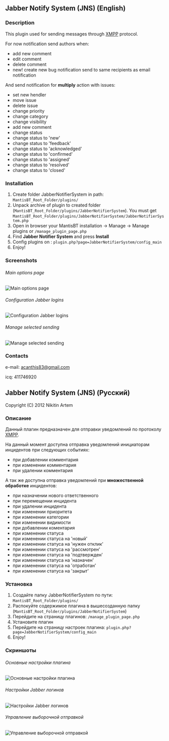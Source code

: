 ## Jabber Notify System (JNS) (English)

### Description
This plugin used for sending messages through [XMPP](http://ru.wikipedia.org/wiki/XMPP) protocol.

For now notification send authors when:

* add new comment
* edit comment
* delete comment
* new! create new bug notification send to same recipients as email notification 

And send notification for **multiply** action with issues:

* set new hendler
* move issue
* delete issue
* change priority
* change category
* change visibility
* add new comment
* change status
* change status to 'new'
* change status to 'feedback'
* change status to 'acknowledged'
* change status to 'confirmed'
* change status to 'assigned'
* change status to 'resolved'
* change status to 'closed'

### Installation
  1. Create folder JabberNotifierSystem in path: `MantisBT_Root_Folder/plugins/`
  2. Unpack archive of plugin to created folder (`MantisBT_Root_Folder/plugins/JabberNotifierSystem`). You must get `MantisBT_Root_Folder/plugins/JabberNotifierSystem/JabberNotifierSystem.php`
  3. Open in browser your MantisBT installation -> Manage -> Manage plugins or `/manage_plugin_page.php`
  4. Find **Jabber Notifier System** and press **Install**
  5. Config plugins on : `plugin.php?page=JabberNotifierSystem/config_main`
  6. Enjoy!

### Screenshots
###### Main options page
![Main options page](https://github.com/mantisbt-plugins/jabber-notify/blob/master/screenshots/screenshot-en-1.png?raw=true)

###### Configuration Jabber logins
![Configuration Jabber logins](https://github.com/mantisbt-plugins/jabber-notify/blob/master/screenshots/screenshot-en-2.png?raw=true)

###### Manage selected sending
![Manage selected sending](https://github.com/mantisbt-plugins/jabber-notify/blob/master/screenshots/screenshot-en-3.png?raw=true)

### Contacts
e-mail: acanthis83@gmail.com

icq: 411746920
###
## Jabber Notify System (JNS) (Русский)
Copyright (C) 2012 Nikitin Artem

### Описание
Данный плагин предназначен для отправки уведомлений по протоколу [XMPP](http://ru.wikipedia.org/wiki/XMPP).

На данный момент доступна отправка уведомлений инициаторам инцидентов при следующих событиях:

* при добавлении комментария
* при изменении комментария
* при удалении комментария

А так же доступна отправка уведомлений при **множественной обработке** инцидентов:

* при назначении нового ответственного
* при перемещении инцидента  
* при удалении инцидента
* при изменении приоритета
* при изменении категории
* при изменении видимости
* при добавлении коментария
* при изменении статуса
* при изменении статуса на 'новый'
* при изменении статуса на 'нужен отклик'
* при изменении статуса на 'рассмотрен'
* при изменении статуса на 'подтвержден'
* при изменении статуса на 'назначен'
* при изменении статуса на 'отработан'
* при изменении статуса на 'закрыт'

### Установка
  1. Создайте папку JabberNotifierSystem по пути: `MantisBT_Root_Folder/plugins/`
  1. Распокуйте содержимое плагина в вышесозданную папку (`MantisBT_Root_Folder/plugins/JabberNotifierSystem`)
  3. Перейдите на страницу плагинов: `/manage_plugin_page.php`
  4. Установите плагин
  5. Перейдите на страницу настроек плагина: `plugin.php?page=JabberNotifierSystem/config_main`
  6. Enjoy!

### Скриншоты
###### Основные настройки плагина
![Основные настройки плагина](https://github.com/mantisbt-plugins/jabber-notify/blob/master/screenshots/screenshot-ru-1.png?raw=true)

###### Настройки Jabber логинов
![Настройки Jabber логинов](https://github.com/mantisbt-plugins/jabber-notify/blob/master/screenshots/screenshot-ru-2.png?raw=true)

###### Управление выборочной отправкой
![Управление выборочной отправкой](https://github.com/mantisbt-plugins/jabber-notify/blob/master/screenshots/screenshot-ru-3.png?raw=true)
